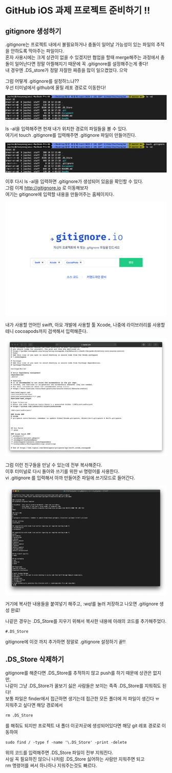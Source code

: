 # GitHub iOS 과제 프로젝트 준비하기 !!

## gitignore 생성하기  
.gitignore는 프로젝트 내에서 불필요하거나 충돌이 일어날 가능성이 있는 파일의 추적을 안하도록 막아주는 파일이다.  
혼자 사용시에는 크게 상관이 없을 수 있겠지만 협업을 할때 merge해주는 과정에서 충돌이 일어난다면 정말 아찔해지기 때문에 꼭 .gitignore를 설정해주는게 좋다!  
내 경우엔 .DS_store가 정말 자잘한 짜증을 많이 일으켰었다. 으악  

그럼 어떻게 .gitignore를 설정하느냐??  
우선 터미널에서 github에 올릴 레포 경로로 이동한다!  

![gitignore1](/ReadMe/ReadMeAsset/gitignore1.png)  

ls -al을 입력해주면 현재 내가 위치한 경로의 파일들을 볼 수 있다.  
여기서 touch .gitignore를 입력해주면 .gitignore 파일이 만들어진다.  

![gitignore2](/ReadMe/ReadMeAsset/gitignore2.png)  

이후 다시 ls -al을 입력하면 .gitignore가 생성되어 있음을 확인할 수 있다.  
그럼 이제 http://gitignore.io 로 이동해보자  
여기는 gitignore에 입력할 내용을 만들어주는 홈페이지다.  

![gitignore3](/ReadMe/ReadMeAsset/gitignore3.png)  

내가 사용할 언어인  swift, 아요 개발에 사용할 툴 Xcode, 나중에 라이브러리를 사용할 테니 cocoapods까지 검색해서 입력해준다.  

![gitignore4](/ReadMe/ReadMeAsset/gitignore4.png)  

그럼 이런 친구들을 만날 수 있는데 전부 복사해준다.  
이후 터미널로 다시 돌아와 쓰기를 위한 vi 명령어를 사용한다.  
vi .gitignore 를 입력해서 아까 만들어준 파일에 쓰기모드로 들어간다.  

![gitignore5](/ReadMe/ReadMeAsset/gitignore5.png)  

거기에 복사한 내용들을 붙여넣기 해주고, :wq!를 눌러 저장하고 나오면 .gitignore 생성 완료!  

나같은 경우는 .DS_Store를 지우기 위해서 복사한 내용에 아래의 코드를 추가해주었다.
```
#.DS_Store
```
gitignore에 이것 까지 추가하면 정말로 .gitignore 설정하기 끝!!


## .DS_Store 삭제하기
gitignore를 해준다면 .DS_Store를 추적하지 않고 push를 하기 때문에 상관은 없지만,  
나같이 그냥 .DS_Store가 꼴보기 싫은 사람들은 보이는 족족 .DS_Store를 지워줘도 된다!  
보통 파일은 finder에서 접근하면 생기는데 접근한 모든 폴더에 저 파일이 생긴다 ㅠ  
지워주고 싶다면 해당 경로에서 
```
rm .DS_Store 
```
를 해줘도 되지만 프로젝트 내 폴더 이곳저곳에 생성되어있다면 해당 git 레포 경로로 이동하여  
```
sudo find / -type f -name '\.DS_Store' -print -delete
```
위의 코드를 입력해주면 .DS_Store 파일이 전부 지워진다.  
사실 꼭 필요하진 않으니 나처럼 .DS_Store 싫어하는 사람만 지워주면 되고  
rm 명령어를 써서 하나하나 지워주는것도 빠르다.  




